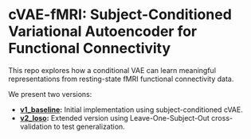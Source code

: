 # cVAE-fMRI: Subject-Conditioned Variational Autoencoder for Functional Connectivity

This repo explores how a conditional VAE can learn meaningful representations from resting-state fMRI functional connectivity data.

We present two versions:

- **[v1_baseline](./v1_baseline/):** Initial implementation using subject-conditioned cVAE.
- **[v2_loso](./v2_loso/):** Extended version using Leave-One-Subject-Out cross-validation to test generalization.

